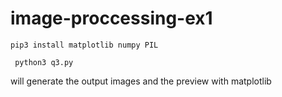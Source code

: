 # image-proccessing-ex1

```pip3 install matplotlib numpy PIL``` 

``` python3 q3.py```

will generate the output images and the preview with matplotlib

